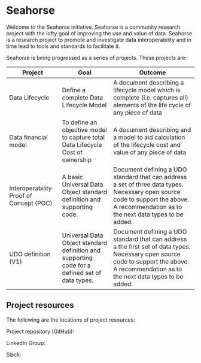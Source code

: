 Seahorse
========

Welcome to the Seahorse initiative. Seahorse is a community research project
with the lofty goal of improving the use and value of data. Seahorse is a
research project to promote and investigate data interoperability and in time
lead to tools and standards to facilitate it.

Seahorse is being progressed as a series of projects. These projects are:

| **Project**                             | **Goal**                                                                                       | **Outcome**                                                                                                                                                                               |
|-----------------------------------------|------------------------------------------------------------------------------------------------|-------------------------------------------------------------------------------------------------------------------------------------------------------------------------------------------|
| Data Lifecycle                          | Define a complete Data Lifecycle Model                                                         | A document describing a lifecycle model which is complete (i.e. captures all) elements of the life cycle of any piece of data                                                             |
| Data financial model                    | To define an objective model to capture total Data Lifecycle Cost of ownership                 | A document describing and a model to aid calculation of the lifecycle cost and value of any piece of data                                                                                 |
| Interoperability Proof of Concept (POC) | A basic Universal Data Object standard definition and supporting code.                         | Document defining a UDO standard that can address a set of three data types. Necessary open source code to support the above. A recommendation as to the next data types to be added.     |
| UDO definition (V1)                     | Universal Data Object standard definition and supporting code for a defined set of data types. | Document defining a UDO standard that can address a the first set of data types. Necessary open source code to support the above. A recommendation as to the next data types to be added. |

Project resources
-----------------

The following are the locations of project resources:

Project repository (GitHub):

LinkedIn Group:

Slack:
